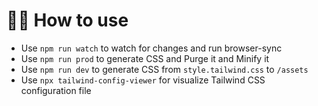 # 🏄‍♀️ How to use
- Use `npm run watch` to watch for changes and run browser-sync
- Use `npm run prod` to generate CSS and Purge it and Minify it
- Use `npm run dev` to generate CSS from `style.tailwind.css` to `/assets`
- Use `npx tailwind-config-viewer` for visualize Tailwind CSS configuration file
